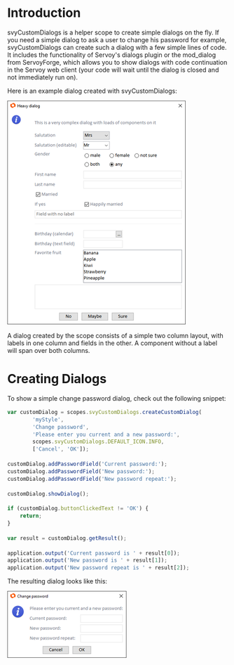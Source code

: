 # Introduction
svyCustomDialogs is a helper scope to create simple dialogs on the fly. If you need a simple dialog to ask a user to change his password for example, svyCustomDialogs can create such a dialog with a few simple lines of code. It includes the functionality of Servoy's dialogs plugin or the mod_dialog from ServoyForge, which allows you to show dialogs with code continuation in the Servoy web client (your code will wait until the dialog is closed and not immediately run on).

Here is an example dialog created with svyCustomDialogs:

![Dialog example](svyCustomDialogs/images/svyCustomDialogs_1.png)

A dialog created by the scope consists of a simple two column layout, with labels in one column and fields in the other. A component without a label will span over both columns. 

# Creating Dialogs
To show a simple change password dialog, check out the following snippet:
```javascript
var customDialog = scopes.svyCustomDialogs.createCustomDialog(
		'myStyle',
		'Change password',
		'Please enter you current and a new password:',
		scopes.svyCustomDialogs.DEFAULT_ICON.INFO,
		['Cancel', 'OK']);
	
customDialog.addPasswordField('Current password:');
customDialog.addPasswordField('New password:');
customDialog.addPasswordField('New password repeat:');
	
customDialog.showDialog();
	
if (customDialog.buttonClickedText != 'OK') {
	return;
}
	
var result = customDialog.getResult();
	
application.output('Current password is ' + result[0]);
application.output('New password is ' + result[1]);
application.output('New password repeat is ' + result[2]);
```

The resulting dialog looks like this:

![Dialog example](svyCustomDialogs/images/svyCustomDialogs_2.png)